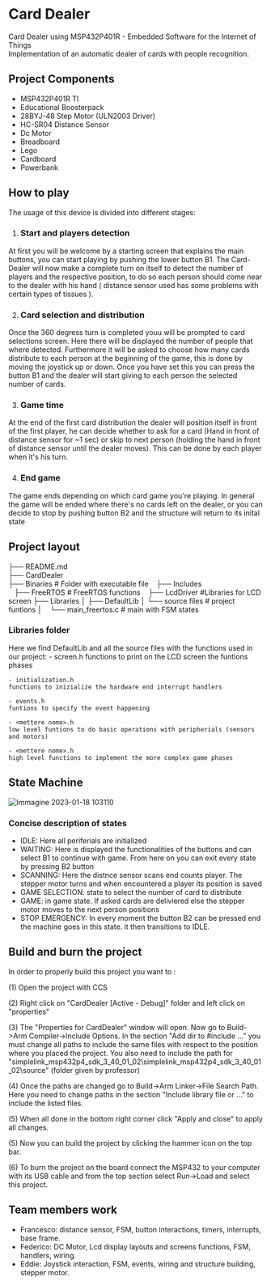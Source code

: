 # Card Dealer
 Card Dealer using MSP432P401R - Embedded Software for the Internet of Things  
 Implementation of an automatic dealer of cards with people recognition.
 
## Project Components
 - MSP432P401R TI
 - Educational Boosterpack
 - 28BYJ-48 Step Motor (ULN2003 Driver)
 - HC-SR04 Distance Sensor
 - Dc Motor
 - Breadboard
 - Lego
 - Cardboard
 - Powerbank
 
## How to play

The usage of this device is divided into different stages:
1. ### Start and players detection
At first you will be welcome by a starting screen that explains the main buttons, you can start playing by pushing the lower button B1.
The Card-Dealer will now make a complete turn on itself to detect the number of players and the respective position, to do so each person should come near to the dealer with his hand ( distance sensor used has some problems with certain types of tissues ).

2. ### Card selection and distribution
Once the 360 degress turn is completed youu will be prompted to card selections screen. Here there will be displayed the number of people that where detected. Furthermore it will be asked to choose how many cards distribute to each person at the beginning of the game, this is done by moving the joystick up or down. Once you have set this you can press the button B1 and the dealer will start giving to each person the selected number of cards.

3. ### Game time
At the end of the first card distribution the dealer will position itself in front of the first player, he can decide whether to ask for a card (Hand in front of distance sensor for ~1 sec) or skip to next person (holding the hand in front of distance sensor until the dealer moves). This can be done by each player when it's his turn.

4. ### End game
The game ends depending on which card game you're playing. In general the game will be ended where there's no cards left on the dealer, or you can decide to stop by pushing button B2 and the structure will return to its inital state


## Project layout

├── README.md  
├── CardDealer   
	├── Binaries                # Folder with executable file
    ├── Includes       
    ├── FreeRTOS                # FreeRTOS functions
    ├── LcdDriver               #Libraries for LCD screen
	├── Libraries 
	│ 	├── DefaultLib
	│ 	└── source files        # project funtions
	│ 
    └── main_freertos.c         # main with FSM states

### Libraries folder
Here we find DefaultLib and all the source files with the functions used in our project:
	- screen.h
	functions to print on the LCD screen the funtions phases

	- initialization.h
	functions to inizialize the hardware end interrupt handlers

	- events.h
	funtions to specify the event happening

	- <mettere nome>.h 
	low level funtions to do basic operations with peripherials (sensors and motors)

	- <mettere nome>.h
	high level functions to implement the more complex game phases

## State Machine
![Immagine 2023-01-18 103110](https://user-images.githubusercontent.com/113623927/213134840-ae089878-d0a2-4a26-8f02-a190b4f40642.png)

### Concise description of states
- IDLE: Here all periferials are initialized
- WAITING: Here is displayed the functionalities of the buttons and can select B1 to continue with game. From here on you can exit every state by pressing B2 button
- SCANNING: Here the distnce sensor scans end counts player. The stepper motor turns and when encountered a player its position is saved
- GAME SELECTION: state to select the number of card to distribute
- GAME: in game state. If asked cards are deliviered else the stepper motor moves to the next person positions
- STOP EMERGENCY: In every moment the button B2 can be pressed end the machine goes in this state. it then transitions to IDLE.


## Build and burn the project
In order to properly build this project you want to :

(1) Open the project with CCS
	
(2) Right click on "CardDealer [Active - Debug]" folder and left click on "properties"

(3) The "Properties for CardDealer" window will open. Now go to Build->Arm Compiler->Include Options. In the section "Add dir to #include ..." you must change all paths to include the same files with respect to the position where you placed the project. You also need to include the path for "simplelink_msp432p4_sdk_3_40_01_02\simplelink_msp432p4_sdk_3_40_01_02\source" (folder given by professor)

(4) Once the paths are changed go to Build->Arm Linker->File Search Path. Here you need to change paths in the section "Include library file or ..." to include the listed files.

(5) When all done in the bottom right corner click "Apply and close" to apply all changes.

(5) Now you can build the project by clicking the hammer icon on the top bar.

(6) To burn the project on the board connect the MSP432 to your computer with its USB cable and from the top section select Run->Load and select this project.


## Team members work

- Francesco: distance sensor, FSM, button interactions, timers, interrupts, base frame.
- Federico: DC Motor, Lcd display layouts and screens functions, FSM, handlers, wiring.
- Eddie: Joystick interaction, FSM, events, wiring and structure building, stepper motor.



 
